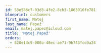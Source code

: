 ```yaml
---
id: 53e586c7-03d3-4fe2-8cb3-1863010fe781
blueprint: customers
first_name: Matej
last_name: Papež
email: matej.papez@icloud.com
title: 'Matej Papež'
orders:
  - 820e14c9-000a-48ec-ae71-9b743fcd0a24
---
```

